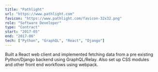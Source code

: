 ```yaml
---
title: "Pathlight"
url: "https://www.pathlight.com"
favicon: "https://www.pathlight.com/favicon-32x32.png"
role: "Software Developer"
type: "Contract"
start: "2017-05"
end: "2017-06"
tech: ["Python", "GraphQL", "React", "Django"]
---
```


Built a React web client and implemented fetching data from a pre existing
Python/Django backend using GraphQL/Relay. Also set up CSS modules and other
front end workflows using webpack.
